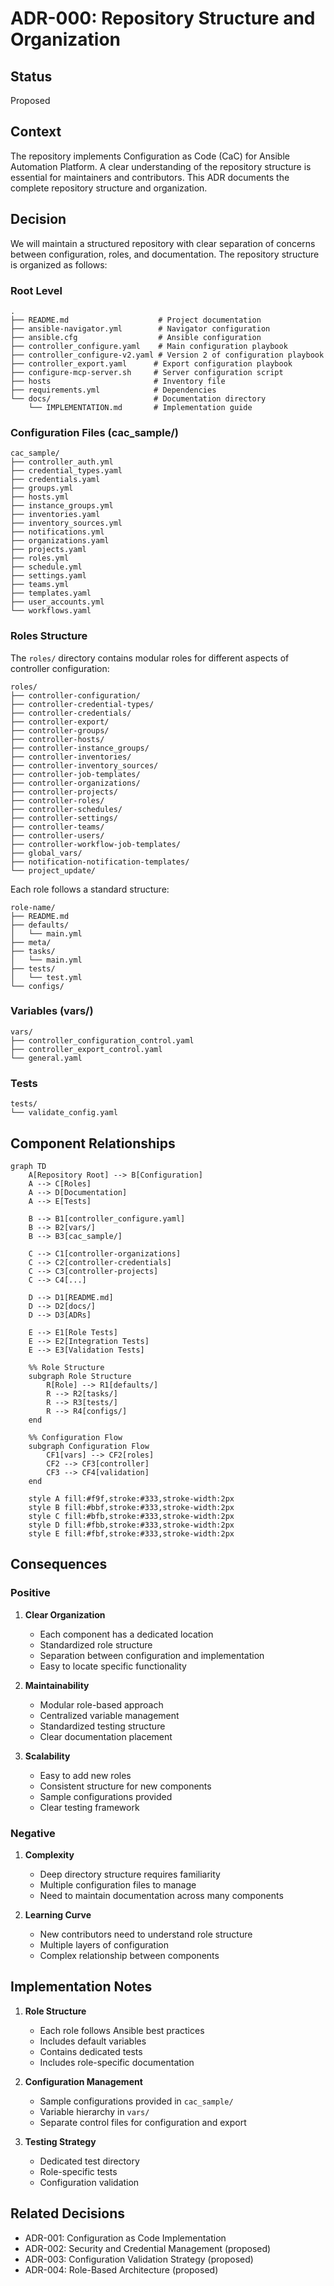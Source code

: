 # ADR-000: Repository Structure and Organization

## Status
Proposed

## Context
The repository implements Configuration as Code (CaC) for Ansible Automation Platform. A clear understanding of the repository structure is essential for maintainers and contributors. This ADR documents the complete repository structure and organization.

## Decision
We will maintain a structured repository with clear separation of concerns between configuration, roles, and documentation. The repository structure is organized as follows:

### Root Level
```
.
├── README.md                    # Project documentation
├── ansible-navigator.yml        # Navigator configuration
├── ansible.cfg                  # Ansible configuration
├── controller_configure.yaml    # Main configuration playbook
├── controller_configure-v2.yaml # Version 2 of configuration playbook
├── controller_export.yaml      # Export configuration playbook
├── configure-mcp-server.sh     # Server configuration script
├── hosts                       # Inventory file
├── requirements.yml            # Dependencies
└── docs/                       # Documentation directory
    └── IMPLEMENTATION.md       # Implementation guide
```

### Configuration Files (cac_sample/)
```
cac_sample/
├── controller_auth.yml
├── credential_types.yaml
├── credentials.yaml
├── groups.yml
├── hosts.yml
├── instance_groups.yml
├── inventories.yaml
├── inventory_sources.yml
├── notifications.yml
├── organizations.yaml
├── projects.yaml
├── roles.yml
├── schedule.yml
├── settings.yaml
├── teams.yml
├── templates.yaml
├── user_accounts.yml
└── workflows.yaml
```

### Roles Structure
The `roles/` directory contains modular roles for different aspects of controller configuration:
```
roles/
├── controller-configuration/
├── controller-credential-types/
├── controller-credentials/
├── controller-export/
├── controller-groups/
├── controller-hosts/
├── controller-instance_groups/
├── controller-inventories/
├── controller-inventory_sources/
├── controller-job-templates/
├── controller-organizations/
├── controller-projects/
├── controller-roles/
├── controller-schedules/
├── controller-settings/
├── controller-teams/
├── controller-users/
├── controller-workflow-job-templates/
├── global_vars/
├── notification-notification-templates/
└── project_update/
```

Each role follows a standard structure:
```
role-name/
├── README.md
├── defaults/
│   └── main.yml
├── meta/
├── tasks/
│   └── main.yml
├── tests/
│   └── test.yml
└── configs/
```

### Variables (vars/)
```
vars/
├── controller_configuration_control.yaml
├── controller_export_control.yaml
└── general.yaml
```

### Tests
```
tests/
└── validate_config.yaml
```

## Component Relationships

```mermaid
graph TD
    A[Repository Root] --> B[Configuration]
    A --> C[Roles]
    A --> D[Documentation]
    A --> E[Tests]
    
    B --> B1[controller_configure.yaml]
    B --> B2[vars/]
    B --> B3[cac_sample/]
    
    C --> C1[controller-organizations]
    C --> C2[controller-credentials]
    C --> C3[controller-projects]
    C --> C4[...]
    
    D --> D1[README.md]
    D --> D2[docs/]
    D --> D3[ADRs]
    
    E --> E1[Role Tests]
    E --> E2[Integration Tests]
    E --> E3[Validation Tests]

    %% Role Structure
    subgraph Role Structure
        R[Role] --> R1[defaults/]
        R --> R2[tasks/]
        R --> R3[tests/]
        R --> R4[configs/]
    end

    %% Configuration Flow
    subgraph Configuration Flow
        CF1[vars] --> CF2[roles]
        CF2 --> CF3[controller]
        CF3 --> CF4[validation]
    end

    style A fill:#f9f,stroke:#333,stroke-width:2px
    style B fill:#bbf,stroke:#333,stroke-width:2px
    style C fill:#bfb,stroke:#333,stroke-width:2px
    style D fill:#fbb,stroke:#333,stroke-width:2px
    style E fill:#fbf,stroke:#333,stroke-width:2px
```

## Consequences

### Positive
1. **Clear Organization**
   - Each component has a dedicated location
   - Standardized role structure
   - Separation between configuration and implementation
   - Easy to locate specific functionality

2. **Maintainability**
   - Modular role-based approach
   - Centralized variable management
   - Standardized testing structure
   - Clear documentation placement

3. **Scalability**
   - Easy to add new roles
   - Consistent structure for new components
   - Sample configurations provided
   - Clear testing framework

### Negative
1. **Complexity**
   - Deep directory structure requires familiarity
   - Multiple configuration files to manage
   - Need to maintain documentation across many components

2. **Learning Curve**
   - New contributors need to understand role structure
   - Multiple layers of configuration
   - Complex relationship between components

## Implementation Notes

1. **Role Structure**
   - Each role follows Ansible best practices
   - Includes default variables
   - Contains dedicated tests
   - Includes role-specific documentation

2. **Configuration Management**
   - Sample configurations provided in `cac_sample/`
   - Variable hierarchy in `vars/`
   - Separate control files for configuration and export

3. **Testing Strategy**
   - Dedicated test directory
   - Role-specific tests
   - Configuration validation

## Related Decisions
- ADR-001: Configuration as Code Implementation
- ADR-002: Security and Credential Management (proposed)
- ADR-003: Configuration Validation Strategy (proposed)
- ADR-004: Role-Based Architecture (proposed) 
